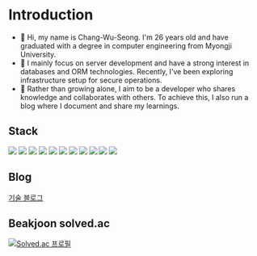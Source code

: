 
# Introduction 
* 👋 Hi, my name is Chang-Wu-Seong. I'm 26 years old and have graduated with a degree in computer engineering from Myongji University.
* 👀 I mainly focus on server development and have a strong interest in databases and ORM technologies. Recently, I’ve been exploring infrastructure setup for secure operations.
* 🌱 Rather than growing alone, I aim to be a developer who shares knowledge and collaborates with others. To achieve this, I also run a blog where I document and share my learnings.

## **Stack** 
<img src="http://img.shields.io/badge/springBoot-6DB00E?style=for-the-badge&logo=Spring Boot&logoColor=white"/> <img src="http://img.shields.io/badge/spring-6DB33F?style=for-the-badge&logo=Spring&logoColor=white"/>  <img src="https://img.shields.io/badge/Mysql-4479A1?style=for-the-badge&logo=Mysql&logoColor=white"/> <img src="https://img.shields.io/badge/Redis-DC382D?style=for-the-badge&logo=Redis&logoColor=white"/>  <img src="https://img.shields.io/badge/Nginx-009639?style=for-the-badge&logo=nginx&logoColor=white"/>
<img src="https://img.shields.io/badge/EC2-FF9900?style=for-the-badge&logo=Amazon%20EC2&logoColor=white"/> <img src="https://img.shields.io/badge/RDS-527FFF?style=for-the-badge&logo=Amazon%20RDS&logoColor=white"/>  <img src="https://img.shields.io/badge/Docker-2496ED?style=for-the-badge&logo=Docker&logoColor=white"/>
<img src="https://img.shields.io/badge/Java-007396?style=for-the-badge&logo=OpenJDK&logoColor=white"/> <img src="https://img.shields.io/badge/JavaScript-F7DF1E?style=for-the-badge&logoJavaScript&logoColor=white"/>
 <img src="https://img.shields.io/badge/Python-3776AB?style=for-the-badge&logo=Python&logoColor=white"/>  
## Blog
[기술 블로그](https://wu-seong.github.io/)

## Beakjoon solved.ac
[![Solved.ac
프로필](http://mazassumnida.wtf/api/generate_badge?boj=jws1228)](https://solved.ac/jws1228)



